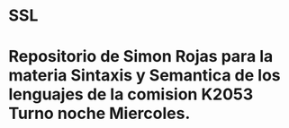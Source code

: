 # SSL
# Repositorio de Simon Rojas para la materia Sintaxis y Semantica de los lenguajes de la comision K2053 Turno noche Miercoles.
